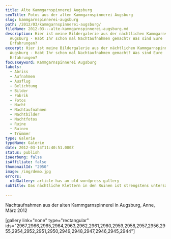 ```yaml
---
title: Alte Kammgarnspinnerei Augsburg
seoTitle: Fotos aus der alten Kammgarnspinnerei Augsburg
slug: kammgarnspinnerei-augsburg
path: /2012/03/kammgarnspinnerei-augsburg/
fileName: 2012-03---alte-kammgarnspinnerei-augsburg.md
description: Hier ist meine Bildergalerie aus der nächtlichen Kammgarnspinnerei
  Augsburg - Habt Ihr schon mal Nachtaufnahmen gemacht? Was sind Eure
  Erfahrungen?
excerpt: Hier ist meine Bildergalerie aus der nächtlichen Kammgarnspinnerei
  Augsburg - Habt Ihr schon mal Nachtaufnahmen gemacht? Was sind Eure
  Erfahrungen?
focusKeyword: Kammgarnspinnerei Augsburg
labels:
  - Abriss
  - Aufnahmen
  - Ausflug
  - Belichtung
  - Bilder
  - Fabrik
  - Fotos
  - Nacht
  - Nachtaufnahmen
  - Nachtbilder
  - Nachtfotos
  - Ruine
  - Ruinen
  - Trümmer
type: Galerie
typeName: Galerie
date: 2012-03-14T11:40:51.000Z
status: publish
isWerbung: false
isAffiliate: false
thumbnailId: "2950"
image: /img/demo.jpg
errors:
  oldGallery: article has an old wordpress gallery
subTitle: Das nächtliche Klettern in den Ruinen ist strengstens untersagt
  
---
```


Nachtaufnahmen aus der alten Kammgarnspinnerei in Augsburg, Anne, März 2012

[gallery link="none" type="rectangular"
ids="2967,2966,2965,2964,2963,2962,2961,2960,2959,2958,2957,2956,2955,2954,2952,2951,2950,2949,2948,2947,2946,2945,2944"]

  